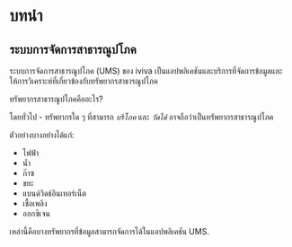 # บทนำ

## ระบบการจัดการสาธารณูปโภค

ระบบการจัดการสาธารณูปโภค (UMS) ของ iviva เป็นแอปพลิเคชันและบริการที่จัดการข้อมูลและให้การวิเคราะห์ที่เกี่ยวข้องกับทรัพยากรสาธารณูปโภค

ทรัพยากรสาธารณูปโภคคืออะไร?

โดยทั่วไป - ทรัพยากรใด ๆ ที่สามารถ _บริโภค_ และ _วัดได้_ อาจถือว่าเป็นทรัพยากรสาธารณูปโภค

ตัวอย่างบางอย่างได้แก่:

* ไฟฟ้า
* น้ำ
* ก๊าซ
* ขยะ
* แบนด์วิดธ์อินเทอร์เน็ต
* เชื้อเพลิง
* ออกซิเจน

เหล่านี้คือบางทรัพยากรที่ข้อมูลสามารถจัดการได้ในแอปพลิเคชัน UMS.